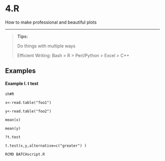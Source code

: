 # 4.R

How to make professional and beautiful plots

---

> **Tips:**
>
> Do things with multiple ways
>
> Efficient Writing: Bash &gt; R &gt; Perl/Python &gt; Excel &gt; C++

## Examples

#### Example I. t test

`sh#R`

`x<-read.table("foo1")`

`y<-read.table("foo2")`

`mean(x)`

`mean(y)`

`?t.test`

`t.test(x,y,alternative=c("greater") )`

`RCMD BATCHscript.R`

